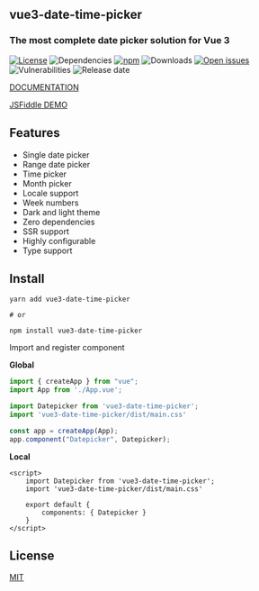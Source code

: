 ## vue3-date-time-picker


### The most complete date picker solution for Vue 3

[![License](https://img.shields.io/github/license/vuepic/vue3-date-time-picker)](https://github.com/Vuepic/vue3-date-time-picker/blob/master/LICENSE) ![Dependencies](https://img.shields.io/badge/dependencies-none-brightgreen.svg?style=flat) [![npm](https://img.shields.io/npm/v/vue3-date-time-picker.svg)](https://www.npmjs.com/package/vue3-date-time-picker) ![Downloads](https://img.shields.io/npm/dm/vue3-date-time-picker) [![Open issues](https://img.shields.io/github/issues-raw/vuepic/vue3-date-time-picker)](https://github.com/Vuepic/vue3-date-time-picker/issues) ![Vulnerabilities](https://img.shields.io/snyk/vulnerabilities/github/vuepic/vue3-date-time-picker) ![Release date](https://img.shields.io/github/release-date/vuepic/vue3-date-time-picker)


[DOCUMENTATION](https://vuepic.github.io/vue3-date-time-picker/)


[JSFiddle DEMO](https://jsfiddle.net/6gn3he1b/)

## Features

- Single date picker
- Range date picker
- Time picker
- Month picker
- Locale support
- Week numbers
- Dark and light theme
- Zero dependencies
- SSR support
- Highly configurable
- Type support

## Install

```shell
yarn add vue3-date-time-picker

# or

npm install vue3-date-time-picker
```

Import and register component

**Global**

```js
import { createApp } from "vue";
import App from './App.vue';

import Datepicker from 'vue3-date-time-picker';
import 'vue3-date-time-picker/dist/main.css'

const app = createApp(App);
app.component("Datepicker", Datepicker);
```

**Local**

```vue
<script>
    import Datepicker from 'vue3-date-time-picker';
    import 'vue3-date-time-picker/dist/main.css'
    
    export default {
        components: { Datepicker }
    }
</script>
```

## License

[MIT](https://github.com/Vuepic/vue3-date-time-picker/blob/master/LICENSE)